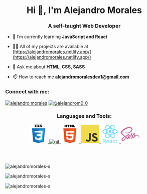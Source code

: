 <h1 align="center">Hi 👋, I'm Alejandro Morales</h1>
<h3 align="center">A self-taught Web Developer</h3>


- 🌱 I’m currently learning **JavaScript and React**

- 👨‍💻 All of my projects are available at [https://alejandromorales.netlify.app/](https://alejandromorales.netlify.app/)

- 💬 Ask me about **HTML, CSS, SASS**

- 📫 How to reach me **alejandromoralesdev1@gmail.com**

<h3 align="left">Connect with me:</h3>
<p align="left">
<a href="https://www.facebook.com/AlejandroMoralesEs/" target="blank"><img align="center" src="https://raw.githubusercontent.com/rahuldkjain/github-profile-readme-generator/master/src/images/icons/Social/facebook.svg" alt="alejandro morales" height="30" width="40" /></a>
<a href="https://instagram.com/alejandrom0_0" target="blank"><img align="center" src="https://raw.githubusercontent.com/rahuldkjain/github-profile-readme-generator/master/src/images/icons/Social/instagram.svg" alt="@alejandrom0_0" height="30" width="40" /></a>
</p>

<h3 align="center">Languages and Tools:</h3>
<p align="center"> <a href="https://www.w3schools.com/css/" target="_blank" rel="noreferrer"> <img src="https://raw.githubusercontent.com/devicons/devicon/master/icons/css3/css3-original-wordmark.svg" alt="css3" width="60" height="60"/> </a> <a href="https://git-scm.com/" target="_blank" rel="noreferrer"> <img src="https://www.vectorlogo.zone/logos/git-scm/git-scm-icon.svg" alt="git" width="60" height="60"/> </a> <a href="https://www.w3.org/html/" target="_blank" rel="noreferrer"> <img src="https://raw.githubusercontent.com/devicons/devicon/master/icons/html5/html5-original-wordmark.svg" alt="html5" width="60" height="60"/> </a> <a href="https://developer.mozilla.org/en-US/docs/Web/JavaScript" target="_blank" rel="noreferrer"> <img src="https://raw.githubusercontent.com/devicons/devicon/master/icons/javascript/javascript-original.svg" alt="javascript" width="60" height="60"/> </a> <a href="https://reactjs.org/" target="_blank" rel="noreferrer"> <img src="https://raw.githubusercontent.com/devicons/devicon/master/icons/react/react-original-wordmark.svg" alt="react" width="60" height="60"/> </a> <a href="https://sass-lang.com" target="_blank" rel="noreferrer"> <img src="https://raw.githubusercontent.com/devicons/devicon/master/icons/sass/sass-original.svg" alt="sass" width="60" height="60"/> </a> </p>

<br>
<br>


<p>&nbsp;<img align="left" src="https://github-readme-stats.vercel.app/api?username=alejandromorales-s&show_icons=true&locale=en" alt="alejandromorales-s" /></p>


<p><img align="rigth" src="https://github-readme-streak-stats.herokuapp.com/?user=alejandromorales-s&" alt="alejandromorales-s" /></p>

<p><img align="center" src="https://github-readme-stats.vercel.app/api/top-langs?username=alejandromorales-s&show_icons=true&locale=en&layout=compact" alt="alejandromorales-s" /></p>
